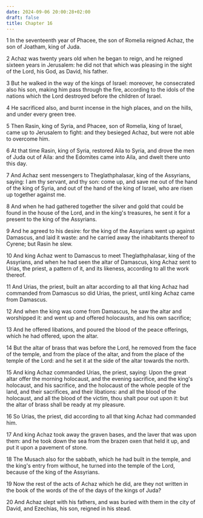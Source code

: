 ```yaml
---
date: 2024-09-06 20:00:28+02:00
draft: false
title: Chapter 16
---
```




1 In the seventeenth year of Phacee, the son of Romelia reigned Achaz, the son of Joatham, king of Juda.

2 Achaz was twenty years old when he began to reign, and he reigned sixteen years in Jerusalem: he did not that which was pleasing in the sight of the Lord, his God, as David, his father.

3 But he walked in the way of the kings of Israel: moreover, he consecrated also his son, making him pass through the fire, according to the idols of the nations which the Lord destroyed before the children of Israel.

4 He sacrificed also, and burnt incense in the high places, and on the hills, and under every green tree.

5 Then Rasin, king of Syria, and Phacee, son of Romelia, king of Israel, came up to Jerusalem to fight: and they besieged Achaz, but were not able to overcome him.

6 At that time Rasin, king of Syria, restored Aila to Syria, and drove the men of Juda out of Aila: and the Edomites came into Aila, and dwelt there unto this day.

7 And Achaz sent messengers to Theglathphalasar, king of the Assyrians, saying: I am thy servant, and thy son: come up, and save me out of the hand of the king of Syria, and out of the hand of the king of Israel, who are risen up together against me.

8 And when he had gathered together the silver and gold that could be found in the house of the Lord, and in the king's treasures, he sent it for a present to the king of the Assyrians.

9 And he agreed to his desire: for the king of the Assyrians went up against Damascus, and laid it waste: and he carried away the inhabitants thereof to Cyrene; but Rasin he slew.

10 And king Achaz went to Damascus to meet Theglathphalasar, king of the Assyrians, and when he had seen the altar of Damascus, king Achaz sent to Urias, the priest, a pattern of it, and its likeness, according to all the work thereof.

11 And Urias, the priest, built an altar according to all that king Achaz had commanded from Damascus so did Urias, the priest, until king Achaz came from Damascus.

12 And when the king was come from Damascus, he saw the altar and worshipped it: and went up and offered holocausts, and his own sacrifice;

13 And he offered libations, and poured the blood of the peace offerings, which he had offered, upon the altar.

14 But the altar of brass that was before the Lord, he removed from the face of the temple, and from the place of the altar, and from the place of the temple of the Lord: and he set it at the side of the altar towards the north.

15 And king Achaz commanded Urias, the priest, saying: Upon the great altar offer the morning holocaust, and the evening sacrifice, and the king's holocaust, and his sacrifice, and the holocaust of the whole people of the land, and their sacrifices, and their libations: and all the blood of the holocaust, and all the blood of the victim, thou shalt pour out upon it: but the altar of brass shall be ready at my pleasure.

16 So Urias, the priest, did according to all that king Achaz had commanded him.

17 And king Achaz took away the graven bases, and the laver that was upon them: and he took down the sea from the brazen oxen that held it up, and put it upon a pavement of stone.

18 The Musach also for the sabbath, which he had built in the temple, and the king's entry from without, he turned into the temple of the Lord, because of the king of the Assyrians.

19 Now the rest of the acts of Achaz which he did, are they not written in the book of the words of the of the days of the kings of Juda?

20 And Achaz slept with his fathers, and was buried with them in the city of David, and Ezechias, his son, reigned in his stead.

